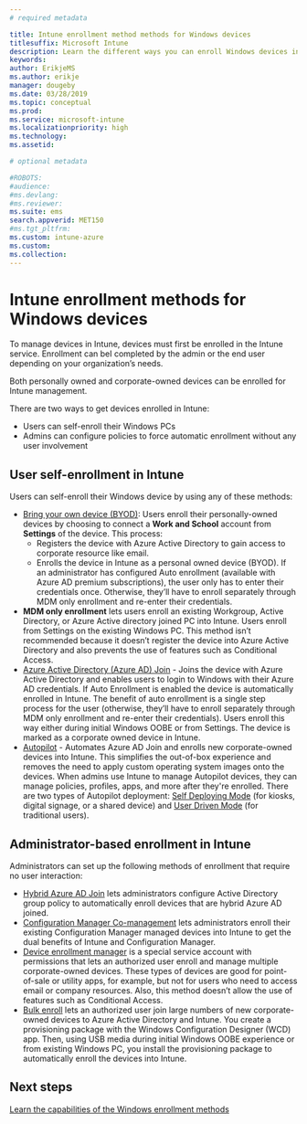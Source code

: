 ```yaml
---
# required metadata

title: Intune enrollment method methods for Windows devices
titlesuffix: Microsoft Intune
description: Learn the different ways you can enroll Windows devices in Intune
keywords:
author: ErikjeMS
ms.author: erikje
manager: dougeby
ms.date: 03/28/2019
ms.topic: conceptual
ms.prod:
ms.service: microsoft-intune
ms.localizationpriority: high
ms.technology:
ms.assetid: 

# optional metadata

#ROBOTS:
#audience:
#ms.devlang:
#ms.reviewer:
ms.suite: ems
search.appverid: MET150
#ms.tgt_pltfrm:
ms.custom: intune-azure
ms.custom: 
ms.collection: 
---
```


# Intune enrollment methods for Windows devices

To manage devices in Intune, devices must first be enrolled in the Intune service. Enrollment can beI completed by the admin or the end user depending on your organization’s needs.

Both personally owned and corporate-owned devices can be enrolled for Intune management. 

There are two ways to get devices enrolled in Intune:
- Users can self-enroll their Windows PCs 
- Admins can configure policies to force automatic enrollment without any user involvement

## User self-enrollment in Intune

Users can self-enroll their Windows device by using any of these methods:

- [Bring your own device (BYOD)](https://docs.microsoft.com/intune-user-help/enroll-windows-10-device): Users enroll their personally-owned devices by choosing to connect a **Work and School** account from **Settings** of the device. This process:
    - Registers the device with Azure Active Directory to gain access to corporate resource like email.
    - Enrolls the device in Intune as a personal owned device (BYOD).
If an administrator has configured Auto enrollment (available with Azure AD premium subscriptions), the user only has to enter their credentials once. Otherwise, they’ll have to enroll separately through MDM only enrollment and re-enter their credentials.  
- **MDM only enrollment** lets users enroll an existing Workgroup, Active Directory, or Azure Active directory joined PC into Intune. Users enroll from Settings on the existing Windows PC. This method isn’t recommended because it doesn’t register the device into Azure Active Directory and also prevents the use of features such as Conditional Access.
- [Azure Active Directory (Azure AD) Join](https://docs.microsoft.com/azure/active-directory/user-help/user-help-join-device-on-network) -  Joins the device with Azure Active Directory and enables users to login to Windows with their Azure AD credentials. If Auto Enrollment is enabled the device is automatically enrolled in Intune. The benefit of auto enrollment is a single step process for the user (otherwise, they’ll have to enroll separately through MDM only enrollment and re-enter their credentials).  Users enroll this way either during initial Windows OOBE or from Settings. The device is marked as a corporate owned device in Intune.
- [Autopilot](enrollment-autopilot.md) - Automates Azure AD Join and enrolls new corporate-owned devices into Intune. This simplifies the out-of-box experience and removes the need to apply custom operating system images onto the devices. When admins use Intune to manage Autopilot devices, they can manage policies, profiles, apps, and more after they're enrolled.  There are two types of Autopilot deployment: [Self Deploying Mode](https://docs.microsoft.com/windows/deployment/windows-autopilot/self-deploying) (for kiosks, digital signage, or a shared device) and [User Driven Mode](https://docs.microsoft.com/windows/deployment/windows-autopilot/user-driven) (for traditional users). 

## Administrator-based enrollment in Intune

Administrators can set up the following methods of enrollment that require no user interaction:

- [Hybrid Azure AD Join](https://docs.microsoft.com/windows/client-management/mdm/enroll-a-windows-10-device-automatically-using-group-policy) lets administrators configure Active Directory group policy to automatically enroll devices that are hybrid Azure AD joined. 
- [Configuration Manager Co-management](https://docs.microsoft.com/sccm/comanage/overview) lets administrators enroll their existing Configuration Manager managed devices into Intune to get the dual benefits of Intune and Configuration Manager. 
- [Device enrollment manager](device-enrollment-manager-enroll.md) is a special service account with permissions that lets an authorized user enroll and manage multiple corporate-owned devices. These types of devices are good for point-of-sale or utility apps, for example, but not for users who need to access email or company resources. Also, this method doesn’t allow the use of features such as Conditional Access. 
- [Bulk enroll](windows-bulk-enroll.md) lets an authorized user join large numbers of new corporate-owned devices to Azure Active Directory and Intune. You create a provisioning package with the Windows Configuration Designer (WCD) app. Then, using USB media during initial Windows OOBE experience or from existing Windows PC, you install the provisioning package to automatically enroll the devices into Intune. 

## Next steps

[Learn the capabilities of the Windows enrollment methods](enrollment-method-capab.md)

